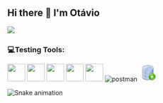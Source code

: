 
## Hi there 👋 I'm Otávio

  <div 
  <a href="https://github.com/otavioeab">
  <img height="180em" src="https://github-readme-stats.vercel.app/api?username=otavioeab&show_icons=true&theme=dracula&include_all_commits=true&count_private=true"/>
</div



<div>
<h3 align="left"> 💻Testing Tools:</h3>

</a> <img src="https://cdn.jsdelivr.net/gh/devicons/devicon/icons/java/java-original.svg" width="40" height="40"/> 
<img src="https://cdn.jsdelivr.net/gh/devicons/devicon/icons/linux/linux-original.svg" width="40" height="40" />
 <img src="https://cdn.jsdelivr.net/gh/devicons/devicon/icons/selenium/selenium-original.svg" width="40" height="40"/> 
<img src="https://cdn.jsdelivr.net/gh/devicons/devicon/icons/cucumber/cucumber-plain.svg" width="40" height="40"/>
<img src="https://cdn.jsdelivr.net/gh/devicons/devicon/icons/oracle/oracle-original.svg" width="40" height="40"/>
<img alt="postman" height="40" width="40" src="https://www.svgrepo.com/download/354202/postman-icon.svg">
<img alt="Oracle slq" height="40" width="40" src="https://github.com/otavioeab/otavioeab/blob/main/Dev%20icons/oracle%20sql.png?raw=true">

![Snake animation](https://github.com/samfreitasxs/samfreitasxs/blob/output/github-contribution-grid-snake.svg)
